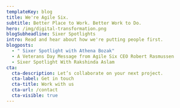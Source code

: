 ```yaml
---
templateKey: blog
title: We're Agile Six.
subtitle: Better Place to Work. Better Work to Do.
hero: /img/digital-transformation.png
blogSubheadline: Sixer Spotlights
intro: R﻿ead and hear about how we're putting people first.
blogposts:
  - " Sixer Spotlight with Athena Bozak"
  - A Veterans Day Message from Agile Six CEO Robert Rasmussen
  - Sixer Spotlight With Rakshinda Aslam
cta:
  cta-description: Let’s collaborate on your next project.
  cta-label: Get in touch
  cta-title: Work with us
  cta-url: /contact
  cta-visible: true
---
```

